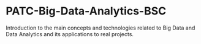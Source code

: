 # PATC-Big-Data-Analytics-BSC
Introduction to the main concepts and technologies related to Big Data and Data Analytics and its applications to real projects.
